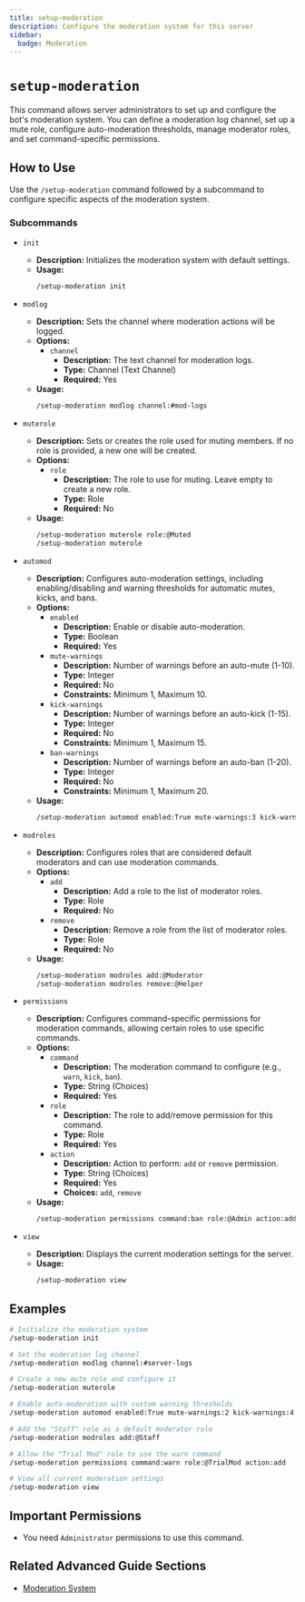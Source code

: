 ```yaml
---
title: setup-moderation
description: Configure the moderation system for this server
sidebar:
  badge: Moderation
---
```


# `setup-moderation`

This command allows server administrators to set up and configure the bot's moderation system. You can define a moderation log channel, set up a mute role, configure auto-moderation thresholds, manage moderator roles, and set command-specific permissions.

## How to Use

Use the `/setup-moderation` command followed by a subcommand to configure specific aspects of the moderation system.

### Subcommands

*   `init`
    *   **Description:** Initializes the moderation system with default settings.
    *   **Usage:** 
        ```sh
        /setup-moderation init
        ```

*   `modlog`
    *   **Description:** Sets the channel where moderation actions will be logged.
    *   **Options:**
        *   `channel`
            *   **Description:** The text channel for moderation logs.
            *   **Type:** Channel (Text Channel)
            *   **Required:** Yes
    *   **Usage:** 
        ```sh
        /setup-moderation modlog channel:#mod-logs
        ```

*   `muterole`
    *   **Description:** Sets or creates the role used for muting members. If no role is provided, a new one will be created.
    *   **Options:**
        *   `role`
            *   **Description:** The role to use for muting. Leave empty to create a new role.
            *   **Type:** Role
            *   **Required:** No
    *   **Usage:** 
        ```sh
        /setup-moderation muterole role:@Muted
        /setup-moderation muterole
        ```

*   `automod`
    *   **Description:** Configures auto-moderation settings, including enabling/disabling and warning thresholds for automatic mutes, kicks, and bans.
    *   **Options:**
        *   `enabled`
            *   **Description:** Enable or disable auto-moderation.
            *   **Type:** Boolean
            *   **Required:** Yes
        *   `mute-warnings`
            *   **Description:** Number of warnings before an auto-mute (1-10).
            *   **Type:** Integer
            *   **Required:** No
            *   **Constraints:** Minimum 1, Maximum 10.
        *   `kick-warnings`
            *   **Description:** Number of warnings before an auto-kick (1-15).
            *   **Type:** Integer
            *   **Required:** No
            *   **Constraints:** Minimum 1, Maximum 15.
        *   `ban-warnings`
            *   **Description:** Number of warnings before an auto-ban (1-20).
            *   **Type:** Integer
            *   **Required:** No
            *   **Constraints:** Minimum 1, Maximum 20.
    *   **Usage:** 
        ```sh
        /setup-moderation automod enabled:True mute-warnings:3 kick-warnings:5 ban-warnings:10
        ```

*   `modroles`
    *   **Description:** Configures roles that are considered default moderators and can use moderation commands.
    *   **Options:**
        *   `add`
            *   **Description:** Add a role to the list of moderator roles.
            *   **Type:** Role
            *   **Required:** No
        *   `remove`
            *   **Description:** Remove a role from the list of moderator roles.
            *   **Type:** Role
            *   **Required:** No
    *   **Usage:** 
        ```sh
        /setup-moderation modroles add:@Moderator
        /setup-moderation modroles remove:@Helper
        ```

*   `permissions`
    *   **Description:** Configures command-specific permissions for moderation commands, allowing certain roles to use specific commands.
    *   **Options:**
        *   `command`
            *   **Description:** The moderation command to configure (e.g., `warn`, `kick`, `ban`).
            *   **Type:** String (Choices)
            *   **Required:** Yes
        *   `role`
            *   **Description:** The role to add/remove permission for this command.
            *   **Type:** Role
            *   **Required:** Yes
        *   `action`
            *   **Description:** Action to perform: `add` or `remove` permission.
            *   **Type:** String (Choices)
            *   **Required:** Yes
            *   **Choices:** `add`, `remove`
    *   **Usage:** 
        ```sh
        /setup-moderation permissions command:ban role:@Admin action:add
        ```

*   `view`
    *   **Description:** Displays the current moderation settings for the server.
    *   **Usage:** 
        ```sh
        /setup-moderation view
        ```

## Examples

```sh
# Initialize the moderation system
/setup-moderation init

# Set the moderation log channel
/setup-moderation modlog channel:#server-logs

# Create a new mute role and configure it
/setup-moderation muterole

# Enable auto-moderation with custom warning thresholds
/setup-moderation automod enabled:True mute-warnings:2 kick-warnings:4 ban-warnings:8

# Add the "Staff" role as a default moderator role
/setup-moderation modroles add:@Staff

# Allow the "Trial Mod" role to use the warn command
/setup-moderation permissions command:warn role:@TrialMod action:add

# View all current moderation settings
/setup-moderation view
```

## Important Permissions

*   You need `Administrator` permissions to use this command.

## Related Advanced Guide Sections

*   [Moderation System](/advanced-guide/moderation/modlog_documentation)
